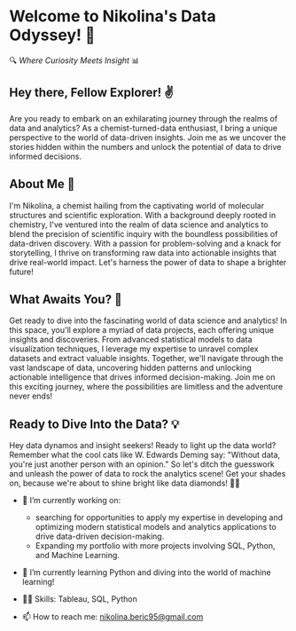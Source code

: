 # Welcome to Nikolina's Data Odyssey! 🚀

🔍 *Where Curiosity Meets Insight* 📊

## Hey there, Fellow Explorer! ✌️

Are you ready to embark on an exhilarating journey through the realms of data and analytics? As a chemist-turned-data enthusiast, I bring a unique perspective to the world of data-driven insights. Join me as we uncover the stories hidden within the numbers and unlock the potential of data to drive informed decisions.

## About Me 🚀

I'm Nikolina, a chemist hailing from the captivating world of molecular structures and scientific exploration. With a background deeply rooted in chemistry, I've ventured into the realm of data science and analytics to blend the precision of scientific inquiry with the boundless possibilities of data-driven discovery. With a passion for problem-solving and a knack for storytelling, I thrive on transforming raw data into actionable insights that drive real-world impact. Let's harness the power of data to shape a brighter future!

## What Awaits You? 🌟

Get ready to dive into the fascinating world of data science and analytics! In this space, you'll explore a myriad of data projects, each offering unique insights and discoveries. From advanced statistical models to data visualization techniques, I leverage my expertise to unravel complex datasets and extract valuable insights. Together, we'll navigate through the vast landscape of data, uncovering hidden patterns and unlocking actionable intelligence that drives informed decision-making. Join me on this exciting journey, where the possibilities are limitless and the adventure never ends!


## Ready to Dive Into the Data? 💡

Hey data dynamos and insight seekers! Ready to light up the data world? Remember what the cool cats like W. Edwards Deming say: "Without data, you're just another person with an opinion." So let's ditch the guesswork and unleash the power of data to rock the analytics scene! Get your shades on, because we're about to shine bright like data diamonds! 💎✨


* 🔭 I’m currently working on:
  
  * searching for opportunities to apply my expertise in developing and optimizing modern statistical models and analytics applications to drive data-driven decision-making.
  * Expanding my portfolio with more projects involving SQL, Python, and Machine Learning.

* 🌱 I’m currently learning Python and diving into the world of machine learning!

* 👨‍💻 Skills: Tableau, SQL, Python

* 📫 How to reach me: nikolina.beric95@gmail.com
